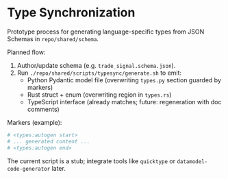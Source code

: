 # Type Synchronization

Prototype process for generating language-specific types from JSON Schemas in `repo/shared/schema`.

Planned flow:
1. Author/update schema (e.g. `trade_signal.schema.json`).
2. Run `./repo/shared/scripts/typesync/generate.sh` to emit:
   - Python Pydantic model file (overwriting `types.py` section guarded by markers)
   - Rust struct + enum (overwriting region in `types.rs`)
   - TypeScript interface (already matches; future: regeneration with doc comments)

Markers (example):
```python
# <types:autogen start>
# ... generated content ...
# <types:autogen end>
```

The current script is a stub; integrate tools like `quicktype` or `datamodel-code-generator` later.

